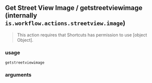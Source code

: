 
## Get Street View Image / getstreetviewimage (internally `is.workflow.actions.streetview.image`)


> This action requires that Shortcuts has permission to use [object Object].

### usage
`getstreetviewimage `

### arguments

